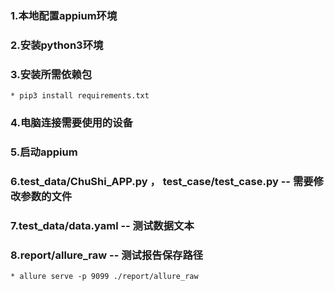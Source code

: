 ### 1.本地配置appium环境
### 2.安装python3环境
### 3.安装所需依赖包
    * pip3 install requirements.txt
### 4.电脑连接需要使用的设备
### 5.启动appium
### 6.test_data/ChuShi_APP.py ， test_case/test_case.py -- 需要修改参数的文件
### 7.test_data/data.yaml -- 测试数据文本
### 8.report/allure_raw -- 测试报告保存路径
    * allure serve -p 9099 ./report/allure_raw